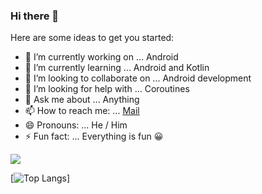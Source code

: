 ### Hi there 👋


Here are some ideas to get you started:

- 🔭 I’m currently working on ... Android
- 🌱 I’m currently learning ... Android and Kotlin
- 👯 I’m looking to collaborate on ... Android development
- 🤔 I’m looking for help with ... Coroutines
- 💬 Ask me about ... Anything
- 📫 How to reach me: ... [Mail](rocklohithreddy@gmail.com)
- 😄 Pronouns: ... He / Him
- ⚡ Fun fact: ... Everything is fun 😀



<img src = "https://github-readme-stats-six-smoky.vercel.app/api?username=lohithreddy2002&show_icons=true&theme=radical"/>

[![Top Langs](https://github-readme-stats-six-smoky.vercel.app/api/top-langs/?username=lohithreddy2002&langs_count=5)]
